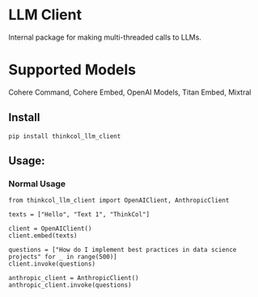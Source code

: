 # LLM Client 
Internal package for making multi-threaded calls to LLMs.

# Supported Models
Cohere Command, Cohere Embed, OpenAI Models, Titan Embed, Mixtral

## Install
```
pip install thinkcol_llm_client
```

## Usage: 
### Normal Usage
```
from thinkcol_llm_client import OpenAIClient, AnthropicClient

texts = ["Hello", "Text 1", "ThinkCol"]

client = OpenAIClient()
client.embed(texts)

questions = ["How do I implement best practices in data science projects" for _ in range(500)]
client.invoke(questions)

anthropic_client = AnthropicClient()
anthropic_client.invoke(questions)
```

